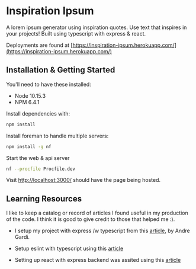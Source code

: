 # Inspiration Ipsum

A lorem ipsum generator using inspiration quotes. Use text that inspires in your projects!
Built using typescript with express & react.

Deployments are found at [https://inspiration-ipsum.herokuapp.com/](https://inspiration-ipsum.herokuapp.com/)

## Installation & Getting Started

You'll need to have these installed:

- Node 10.15.3
- NPM 6.4.1

Install dependencies with:

```sh
npm install
```

Install foreman to handle multiple servers:

```sh
npm install -g nf
```

Start the web & api server

```sh
nf --procfile Procfile.dev
```

Visit [http://localhost:3000/](http://localhost:3000) should have the page being hosted.

## Learning Resources

I like to keep a catalog or record of articles I found useful in my production of the code. I think it is good to give credit to those that helped me :).

- I setup my project with express /w typescript from this [article](https://medium.com/javascript-in-plain-english/typescript-with-node-and-express-js-why-when-and-how-eb6bc73edd5d), by Andre Gardi.

- Setup eslint with typescript using this [article](https://javascriptplayground.com/typescript-eslint/)

- Setting up react with express backend was assited using this [article](https://daveceddia.com/create-react-app-express-backend/)
